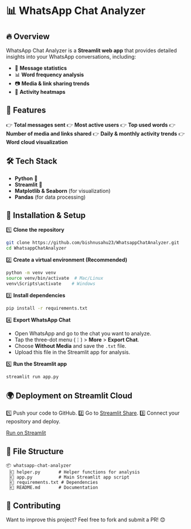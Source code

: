 # 📊 WhatsApp Chat Analyzer

## 🔥 Overview
WhatsApp Chat Analyzer is a **Streamlit web app** that provides detailed insights into your WhatsApp conversations, including:
- 📩 **Message statistics**
- 📊 **Word frequency analysis**
- 📷 **Media & link sharing trends**
- 🔵 **Activity heatmaps**

## 🚀 Features
👉 **Total messages sent**
👉 **Most active users**
👉 **Top used words**
👉 **Number of media and links shared**
👉 **Daily & monthly activity trends**
👉 **Word cloud visualization**

## 🛠️ Tech Stack
- **Python** 🐍
- **Streamlit** 🎈
- **Matplotlib & Seaborn** (for visualization)
- **Pandas** (for data processing)

## 👅 Installation & Setup
1️⃣ **Clone the repository**
```bash
git clone https://github.com/bishnusahu23/WhatsappChatAnalyzer.git
cd WhatsappChatAnalyzer
```

2️⃣ **Create a virtual environment (Recommended)**
```bash
python -m venv venv
source venv/bin/activate  # Mac/Linux
venv\Scripts\activate    # Windows
```

3️⃣ **Install dependencies**
```bash
pip install -r requirements.txt
```

4️⃣ **Export WhatsApp Chat**
- Open WhatsApp and go to the chat you want to analyze.
- Tap the three-dot menu (⋮) > **More** > **Export Chat**.
- Choose **Without Media** and save the `.txt` file.
- Upload this file in the Streamlit app for analysis.

5️⃣ **Run the Streamlit app**
```bash
streamlit run app.py
```

## 🌍 Deployment on Streamlit Cloud
1️⃣ Push your code to GitHub.
2️⃣ Go to [Streamlit Share](https://share.streamlit.io/).
3️⃣ Connect your repository and deploy.

[Run on Streamlit](https://whatsapp-chat-analyzer-wu9evagvjtdffbfmkf2.streamlit.app/)


## 📂 File Structure
```
📦 whatsapp-chat-analyzer
 ├📂 helper.py       # Helper functions for analysis
 ├📂 app.py          # Main Streamlit app script
 ├📂 requirements.txt # Dependencies
 ├📂 README.md       # Documentation
```

## 🌟 Contributing
Want to improve this project? Feel free to fork and submit a PR! 😊


